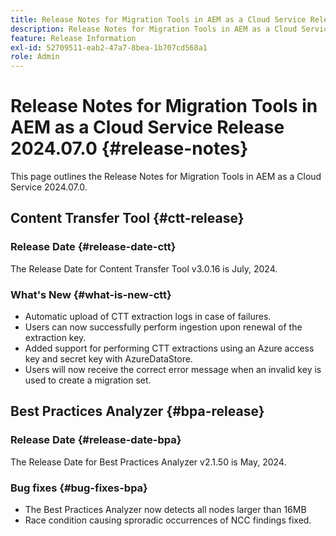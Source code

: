 ```yaml
---
title: Release Notes for Migration Tools in AEM as a Cloud Service Release 2024.07
description: Release Notes for Migration Tools in AEM as a Cloud Service Release 2024.07.0
feature: Release Information
exl-id: 52709511-eab2-47a7-8bea-1b707cd568a1
role: Admin
---
```

# Release Notes for Migration Tools in AEM as a Cloud Service Release 2024.07.0 {#release-notes}

This page outlines the Release Notes for Migration Tools in AEM as a Cloud Service 2024.07.0.

## Content Transfer Tool {#ctt-release}

### Release Date {#release-date-ctt}

The Release Date for Content Transfer Tool v3.0.16 is July, 2024.

### What's New {#what-is-new-ctt}

* Automatic upload of CTT extraction logs in case of failures.
* Users can now successfully perform ingestion upon renewal of the extraction key.
* Added support for performing CTT extractions using an Azure access key and secret key with AzureDataStore.
* Users will now receive the correct error message when an invalid key is used to create a migration set.

## Best Practices Analyzer {#bpa-release}

### Release Date {#release-date-bpa}

The Release Date for Best Practices Analyzer v2.1.50 is May, 2024.

### Bug fixes {#bug-fixes-bpa}

* The Best Practices Analyzer now detects all nodes larger than 16MB
* Race condition causing sproradic occurrences of NCC findings fixed.
